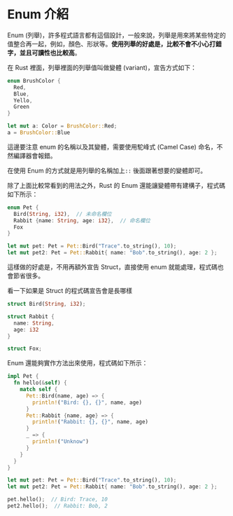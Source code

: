 # Enum 介紹
Enum (列舉)，許多程式語言都有這個設計，一般來說，列舉是用來將某些特定的值整合再一起，例如，顏色、形狀等。**使用列舉的好處是，比較不會不小心打錯字，並且可讀性也比較高**。

在 Rust 裡面，列舉裡面的列舉值叫做變體 (variant)，宣告方式如下：

```rs
enum BrushColor {
  Red,
  Blue,
  Yello,
  Green
} 

let mut a: Color = BrushColor::Red;
a = BrushColor::Blue
```

這邊要注意 enum 的名稱以及其變體，需要使用駝峰式 (Camel Case) 命名，不然編譯器會報錯。

在使用 Enum 的方式就是用列舉的名稱加上`::` 後面跟著想要的變體即可。

除了上面比較常看到的用法之外，Rust 的 Enum 還能讓變體帶有建構子，程式碼如下所示：

```rs
enum Pet {
  Bird(String, i32),  // 未命名欄位
  Rabbit {name: String, age: i32},  // 命名欄位
  Fox
}

let mut pet: Pet = Pet::Bird("Trace".to_string(), 10);
let mut pet2: Pet = Pet::Rabbit{ name: "Bob".to_string(), age: 2 };
```

這樣做的好處是，不用再額外宣告 Struct，直接使用 enum 就能處理，程式碼也會節省很多。

看一下如果是 Struct 的程式碼宣告會是長哪樣
```rs
struct Bird(String, i32);

struct Rabbit {
  name: String,
  age: i32
}

struct Fox;
```

Enum 還能夠實作方法出來使用，程式碼如下所示：

```rs
impl Pet {
  fn hello(&self) {
    match self {
      Pet::Bird(name, age) => {
        println!("Bird: {}, {}", name, age)
      }
      Pet::Rabbit {name, age} => {
        println!("Rabbit: {}, {}", name, age)
      }
      _ => {
        println!("Unknow")
      }
    }
  }
}

let mut pet: Pet = Pet::Bird("Trace".to_string(), 10);
let mut pet2: Pet = Pet::Rabbit{ name: "Bob".to_string(), age: 2 };

pet.hello();  // Bird: Trace, 10
pet2.hello();  // Rabbit: Bob, 2
```